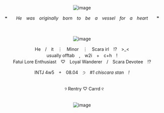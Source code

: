 <div align="center">

![image](https://github.com/user-attachments/assets/16447e7e-6c58-42d0-807b-9ec7d8f8ab66)

❝　　*He　was　originally　born　to　be　a　vessel　for　a　heart*　　❞

<div align="center">　

<div align="center">

![image](https://github.com/user-attachments/assets/9fa8de91-21f9-456a-9369-a06be838b1b1)

<div align="center"> He　/　it　⋮　Minor　⋮　Scara irl　!?　>_<
<div align="center"> usually offtab　,　w2i　+　c+h　!
<div align="center"> Fatui Lore Enthusiast　♡　Loyal Wanderer　/　Scara Devotee　!?

  INTJ 4w5　+　08.04　੭　*#1 chiscara stan　!*
<div align="center">　
<div align="center">　୨ Rentry ♡ Carrd ୧
<div align="center">　

<div align="center">

![image](https://github.com/user-attachments/assets/3063b7a7-bbf7-4edc-a248-b6e0caeb568b)



